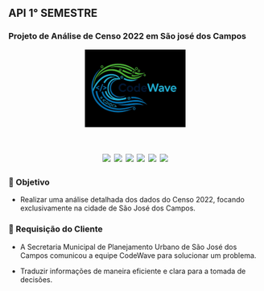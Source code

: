 ## API 1° SEMESTRE

### Projeto de Análise de Censo 2022 em São josé dos Campos


<p align="center">
  <img src="codewave-logo.jpg" alt="Logo da nossa equipe"
     width="200"/>
   </p>


  <h1 align="center">
 <a href="https://docs.python.org/3/"><img src = "https://img.shields.io/badge/python-3670A0?style=for-the-badge&logo=python&logoColor=ffdd54"/></a>
 <a href="https://www.w3schools.com/tags/tag_doctype.asp"><img src = "https://img.shields.io/badge/html5-%23E34F26.svg?style=for-the-badge&logo=html5&logoColor=white"/></a>
 <a href="https://www.w3schools.com/css/"><img src = "https://img.shields.io/badge/css3-%231572B6.svg?style=for-the-badge&logo=css3&logoColor=white"/></a>
 <a href="https://flask.palletsprojects.com/en/2.2.x/"><img src = "https://img.shields.io/badge/flask-%23000.svg?style=for-the-badge&logo=flask&logoColor=white"/></a>
 <a href="https://www.mysql.com/"><img src = "https://img.shields.io/badge/MySQL-%234479A1?style=for-the-badge"/></a>
 <a href="https://pandas.pydata.org/"><img src = "https://img.shields.io/badge/pandas-%23150458?style=for-the-badge&logo=pandas"/></a>
</h1>


### 🏅 Objetivo 

  - Realizar uma análise detalhada dos dados do Censo 2022, focando exclusivamente na cidade de São José dos Campos.

  
###  🚀 Requisição do Cliente 
  - A Secretaria Municipal de Planejamento Urbano de São José dos Campos comunicou a equipe CodeWave para solucionar um problema.

  - Traduzir informações de maneira eficiente e clara para a tomada de decisões.
  

